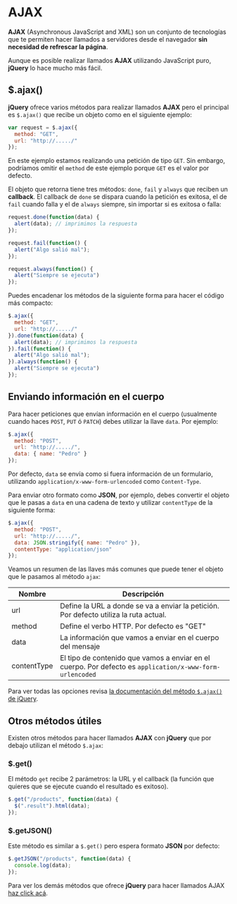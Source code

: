 # AJAX

**AJAX** (Asynchronous JavaScript and XML) son un conjunto de tecnologías que te permiten hacer llamados a servidores desde el navegador **sin necesidad de refrescar la página**.

Aunque es posible realizar llamados **AJAX** utilizando JavaScript puro, **jQuery** lo hace mucho más fácil.

## $.ajax()

**jQuery** ofrece varios métodos para realizar llamados **AJAX** pero el principal es `$.ajax()` que recibe un objeto como en el siguiente ejemplo:

```javascript
var request = $.ajax({
  method: "GET",
  url: "http://...../"
});
```

En este ejemplo estamos realizando una petición de tipo `GET`. Sin embargo, podríamos omitir el `method` de este ejemplo porque `GET` es el valor por defecto.

El objeto que retorna tiene tres métodos: `done`, `fail` y `always` que reciben un **callback**. El callback de `done` se dispara cuando la petición es exitosa, el de `fail` cuando falla y el de `always` siempre, sin importar si es exitosa o falla:

```javascript
request.done(function(data) {
  alert(data); // imprimimos la respuesta
});

request.fail(function() {
  alert("Algo salió mal");
});

request.always(function() {
  alert("Siempre se ejecuta")
});
```

Puedes encadenar los métodos de la siguiente forma para hacer el código más compacto:

```javascript
$.ajax({
  method: "GET",
  url: "http://...../"
}).done(function(data) {
  alert(data); // imprimimos la respuesta
}).fail(function() {
  alert("Algo salió mal");
}).always(function() {
  alert("Siempre se ejecuta")
});
```

## Enviando información en el cuerpo

Para hacer peticiones que envían información en el cuerpo (usualmente cuando haces `POST`, `PUT` ó `PATCH`) debes utilizar la llave `data`. Por ejemplo:

```javascript
$.ajax({
  method: "POST",
  url: "http://...../",
  data: { name: "Pedro" }
});
```

Por defecto, `data` se envía como si fuera información de un formulario, utilizando `application/x-www-form-urlencoded` como `Content-Type`.

Para enviar otro formato como **JSON**, por ejemplo, debes convertir el objeto que le pasas a `data` en una cadena de texto y utilizar `contentType` de la siguiente forma:

```javascript
$.ajax({
  method: "POST",
  url: "http://...../",
  data: JSON.stringify({ name: "Pedro" }),
  contentType: "application/json"
});
```

Veamos un resumen de las llaves más comunes que puede tener el objeto que le pasamos al método `ajax`:

| Nombre | Descripción |
| --- | --- |
| url | Define la URL a donde se va a enviar la petición. Por defecto utiliza la ruta actual. |
| method | Define el verbo HTTP. Por defecto es "GET" |
| data | La información que vamos a enviar en el cuerpo del mensaje |
| contentType | El tipo de contenido que vamos a enviar en el cuerpo. Por defecto es `application/x-www-form-urlencoded` |

Para ver todas las opciones revisa [la documentación del método `$.ajax()` de jQuery](http://api.jquery.com/jquery.ajax/).

## Otros métodos útiles

Existen otros métodos para hacer llamados **AJAX** con **jQuery** que por debajo utilizan el método `$.ajax`:

### $.get()

El método `get` recibe 2 parámetros: la URL y el callback (la función que quieres que se ejecute cuando el resultado es exitoso).

```javascript
$.get("/products", function(data) {
  $(".result").html(data);
});
```

### $.getJSON()

Este método es similar a `$.get()` pero espera formato **JSON** por defecto:

```javascript
$.getJSON("/products", function(data) {
  console.log(data);
});
```

Para ver los demás métodos que ofrece **jQuery** para hacer llamados AJAX [haz click acá](http://api.jquery.com/category/ajax/shorthand-methods/).
